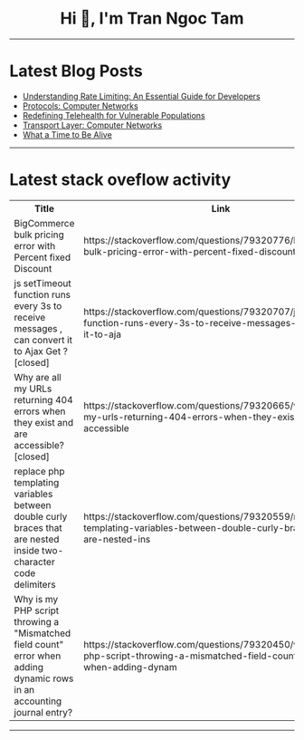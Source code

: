 <h1 align="center">Hi 👋, I'm Tran Ngoc Tam</h1>

---

# Latest Blog Posts 
<!-- BLOG-POST-LIST:START -->
- [Understanding Rate Limiting: An Essential Guide for Developers](https://dev.to/jihadabuzuhri/understanding-rate-limiting-an-essential-guide-for-developers-2pa2)
- [Protocols: Computer Networks](https://dev.to/harshm03/protocols-computer-networks-4957)
- [Redefining Telehealth for Vulnerable Populations](https://dev.to/prettysoul2025/redefining-telehealth-for-vulnerable-populations-500j)
- [Transport Layer: Computer Networks](https://dev.to/harshm03/transport-layer-computer-networks-40c5)
- [What a Time to Be Alive](https://dev.to/nonsoamadi10/what-a-time-to-be-alive-2mdc)
<!-- BLOG-POST-LIST:END -->

---

# Latest stack oveflow activity
<table>
  <tr><th>Title</th><th>Link</th></tr>
  <!-- STACKOVERFLOW:START --><tr><td>BigCommerce bulk pricing error with Percent fixed Discount</td><td>https://stackoverflow.com/questions/79320776/bigcommerce-bulk-pricing-error-with-percent-fixed-discount</td></tr><tr><td>js setTimeout function runs every 3s to receive messages , can convert it to Ajax Get ? [closed]</td><td>https://stackoverflow.com/questions/79320707/js-settimeout-function-runs-every-3s-to-receive-messages-can-convert-it-to-aja</td></tr><tr><td>Why are all my URLs returning 404 errors when they exist and are accessible? [closed]</td><td>https://stackoverflow.com/questions/79320665/why-are-all-my-urls-returning-404-errors-when-they-exist-and-are-accessible</td></tr><tr><td>replace php templating variables between double curly braces that are nested inside two-character code delimiters</td><td>https://stackoverflow.com/questions/79320559/replace-php-templating-variables-between-double-curly-braces-that-are-nested-ins</td></tr><tr><td>Why is my PHP script throwing a &quot;Mismatched field count&quot; error when adding dynamic rows in an accounting journal entry?</td><td>https://stackoverflow.com/questions/79320450/why-is-my-php-script-throwing-a-mismatched-field-count-error-when-adding-dynam</td></tr><!-- STACKOVERFLOW:END -->
</table>

---


